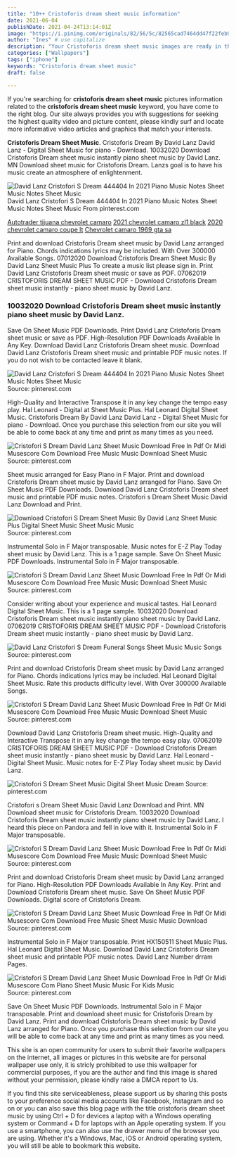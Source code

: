 ```yaml
---
title: "10++ Cristoforis dream sheet music information"
date: 2021-06-04
publishDate: 2021-04-24T13:14:01Z
image: "https://i.pinimg.com/originals/82/56/5c/82565cad7464dd47f22feb9e42a1ab73.png"
author: "Ines" # use capitalize
description: "Your Cristoforis dream sheet music images are ready in this website. Cristoforis dream sheet music are a topic that is being searched for and liked by netizens now. You can Get the Cristoforis dream sheet music files here. Find and Download all free vectors."
categories: ["Wallpapers"]
tags: ["iphone"]
keywords: "Cristoforis dream sheet music"
draft: false

---
```


If you're searching for **cristoforis dream sheet music** pictures information related to the **cristoforis dream sheet music** keyword, you have come to the right  blog.  Our site always  provides you with  suggestions  for seeking  the highest  quality video and picture  content, please kindly surf and locate more informative video articles and graphics  that match your interests.

**Cristoforis Dream Sheet Music**. Cristoforis Dream By David Lanz David Lanz - Digital Sheet Music for piano - Download. 10032020 Download Cristoforis Dream sheet music instantly piano sheet music by David Lanz. MN Download sheet music for Cristoforis Dream. Lanzs goal is to have his music create an atmosphere of enlightenment.

![David Lanz Cristofori S Dream 444404 In 2021 Piano Music Notes Sheet Music Notes Sheet Music](https://i.pinimg.com/originals/a1/60/33/a1603340f402264f4d435f2bbdb03121.png "David Lanz Cristofori S Dream 444404 In 2021 Piano Music Notes Sheet Music Notes Sheet Music")
David Lanz Cristofori S Dream 444404 In 2021 Piano Music Notes Sheet Music Notes Sheet Music From pinterest.com

[Autotrader tijuana chevrolet camaro](/autotrader-tijuana-chevrolet-camaro/)
[2021 chevrolet camaro zl1 black](/2021-chevrolet-camaro-zl1-black/)
[2020 chevrolet camaro coupe lt](/2020-chevrolet-camaro-coupe-lt/)
[Chevrolet camaro 1969 gta sa](/chevrolet-camaro-1969-gta-sa/)

Print and download Cristoforis Dream sheet music by David Lanz arranged for Piano. Chords indications lyrics may be included. With Over 300000 Available Songs. 07012020 Download Cristoforis Dream Sheet Music By David Lanz Sheet Music Plus To create a music list please sign in. Print David Lanz Cristoforis Dream sheet music or save as PDF. 07062019 CRISTOFORIS DREAM SHEET MUSIC PDF - Download Cristoforis Dream sheet music instantly - piano sheet music by David Lanz.

### 10032020 Download Cristoforis Dream sheet music instantly piano sheet music by David Lanz.

Save On Sheet Music PDF Downloads. Print David Lanz Cristoforis Dream sheet music or save as PDF. High-Resolution PDF Downloads Available In Any Key. Download David Lanz Cristoforis Dream sheet music. Download David Lanz Cristoforis Dream sheet music and printable PDF music notes. If you do not wish to be contacted leave it blank.


![David Lanz Cristofori S Dream 444404 In 2021 Piano Music Notes Sheet Music Notes Sheet Music](https://i.pinimg.com/originals/a1/60/33/a1603340f402264f4d435f2bbdb03121.png "David Lanz Cristofori S Dream 444404 In 2021 Piano Music Notes Sheet Music Notes Sheet Music")
Source: pinterest.com

High-Quality and Interactive Transpose it in any key change the tempo easy play. Hal Leonard - Digital at Sheet Music Plus. Hal Leonard Digital Sheet Music. Cristoforis Dream By David Lanz David Lanz - Digital Sheet Music for piano - Download. Once you purchase this selection from our site you will be able to come back at any time and print as many times as you need.

![Cristofori S Dream David Lanz Sheet Music Download Free In Pdf Or Midi Musescore Com Download Free Music Music Download Sheet Music](https://i.pinimg.com/originals/46/0a/35/460a35c28ba63c0c024bd26819f67240.png "Cristofori S Dream David Lanz Sheet Music Download Free In Pdf Or Midi Musescore Com Download Free Music Music Download Sheet Music")
Source: pinterest.com

Sheet music arranged for Easy Piano in F Major. Print and download Cristoforis Dream sheet music by David Lanz arranged for Piano. Save On Sheet Music PDF Downloads. Download David Lanz Cristoforis Dream sheet music and printable PDF music notes. Cristofori s Dream Sheet Music David Lanz Download and Print.

![Download Cristofori S Dream Sheet Music By David Lanz Sheet Music Plus Digital Sheet Music Sheet Music Music](https://i.pinimg.com/originals/a8/36/ed/a836edd327133fd22a0046b7fb023794.png "Download Cristofori S Dream Sheet Music By David Lanz Sheet Music Plus Digital Sheet Music Sheet Music Music")
Source: pinterest.com

Instrumental Solo in F Major transposable. Music notes for E-Z Play Today sheet music by David Lanz. This is a 1 page sample. Save On Sheet Music PDF Downloads. Instrumental Solo in F Major transposable.

![Cristofori S Dream David Lanz Sheet Music Download Free In Pdf Or Midi Musescore Com Download Free Music Music Download Sheet Music](https://i.pinimg.com/originals/45/b3/2e/45b32ea16bc22720130de050a410f833.png "Cristofori S Dream David Lanz Sheet Music Download Free In Pdf Or Midi Musescore Com Download Free Music Music Download Sheet Music")
Source: pinterest.com

Consider writing about your experience and musical tastes. Hal Leonard Digital Sheet Music. This is a 1 page sample. 10032020 Download Cristoforis Dream sheet music instantly piano sheet music by David Lanz. 07062019 CRISTOFORIS DREAM SHEET MUSIC PDF - Download Cristoforis Dream sheet music instantly - piano sheet music by David Lanz.

![David Lanz Cristofori S Dream Funeral Songs Sheet Music Music Songs](https://i.pinimg.com/originals/50/82/1b/50821b24c78ae0fb898c51f8e31f4a88.jpg "David Lanz Cristofori S Dream Funeral Songs Sheet Music Music Songs")
Source: pinterest.com

Print and download Cristoforis Dream sheet music by David Lanz arranged for Piano. Chords indications lyrics may be included. Hal Leonard Digital Sheet Music. Rate this products difficulty level. With Over 300000 Available Songs.

![Cristofori S Dream David Lanz Sheet Music Download Free In Pdf Or Midi Musescore Com Download Free Music Music Download Sheet Music](https://i.pinimg.com/originals/63/7d/df/637ddf657a351f4aa7175b22cbceab5a.png "Cristofori S Dream David Lanz Sheet Music Download Free In Pdf Or Midi Musescore Com Download Free Music Music Download Sheet Music")
Source: pinterest.com

Download David Lanz Cristoforis Dream sheet music. High-Quality and Interactive Transpose it in any key change the tempo easy play. 07062019 CRISTOFORIS DREAM SHEET MUSIC PDF - Download Cristoforis Dream sheet music instantly - piano sheet music by David Lanz. Hal Leonard - Digital Sheet Music. Music notes for E-Z Play Today sheet music by David Lanz.

![Cristofori S Dream Sheet Music Digital Sheet Music Dream](https://i.pinimg.com/originals/46/92/93/4692937ea9007f0634504dbb1701322a.png "Cristofori S Dream Sheet Music Digital Sheet Music Dream")
Source: pinterest.com

Cristofori s Dream Sheet Music David Lanz Download and Print. MN Download sheet music for Cristoforis Dream. 10032020 Download Cristoforis Dream sheet music instantly piano sheet music by David Lanz. I heard this piece on Pandora and fell in love with it. Instrumental Solo in F Major transposable.

![Cristofori S Dream David Lanz Sheet Music Download Free In Pdf Or Midi Musescore Com Download Free Music Music Download Sheet Music](https://i.pinimg.com/originals/79/1b/cf/791bcf986ddb83a0e551940034315704.png "Cristofori S Dream David Lanz Sheet Music Download Free In Pdf Or Midi Musescore Com Download Free Music Music Download Sheet Music")
Source: pinterest.com

Print and download Cristoforis Dream sheet music by David Lanz arranged for Piano. High-Resolution PDF Downloads Available In Any Key. Print and Download Cristoforis Dream sheet music. Save On Sheet Music PDF Downloads. Digital score of Cristoforis Dream.

![Cristofori S Dream David Lanz Sheet Music Download Free In Pdf Or Midi Musescore Com Download Free Music Sheet Music Music Download](https://i.pinimg.com/originals/c4/f5/39/c4f53920a7e01b33d6aa88bc2ea30474.png "Cristofori S Dream David Lanz Sheet Music Download Free In Pdf Or Midi Musescore Com Download Free Music Sheet Music Music Download")
Source: pinterest.com

Instrumental Solo in F Major transposable. Print HX150511 Sheet Music Plus. Hal Leonard Digital Sheet Music. Download David Lanz Cristoforis Dream sheet music and printable PDF music notes. David Lanz Number drram Pages.

![Cristofori S Dream David Lanz Sheet Music Download Free In Pdf Or Midi Musescore Com Piano Sheet Music Music For Kids Music](https://i.pinimg.com/originals/82/56/5c/82565cad7464dd47f22feb9e42a1ab73.png "Cristofori S Dream David Lanz Sheet Music Download Free In Pdf Or Midi Musescore Com Piano Sheet Music Music For Kids Music")
Source: pinterest.com

Save On Sheet Music PDF Downloads. Instrumental Solo in F Major transposable. Print and download sheet music for Cristoforis Dream by David Lanz. Print and download Cristoforis Dream sheet music by David Lanz arranged for Piano. Once you purchase this selection from our site you will be able to come back at any time and print as many times as you need.

This site is an open community for users to submit their favorite wallpapers on the internet, all images or pictures in this website are for personal wallpaper use only, it is stricly prohibited to use this wallpaper for commercial purposes, if you are the author and find this image is shared without your permission, please kindly raise a DMCA report to Us.

If you find this site serviceableness, please support us by sharing this posts to your preference social media accounts like Facebook, Instagram and so on or you can also save this blog page with the title cristoforis dream sheet music by using Ctrl + D for devices a laptop with a Windows operating system or Command + D for laptops with an Apple operating system. If you use a smartphone, you can also use the drawer menu of the browser you are using. Whether it's a Windows, Mac, iOS or Android operating system, you will still be able to bookmark this website.
